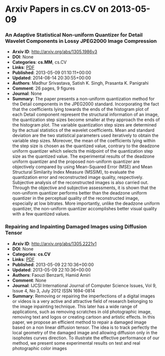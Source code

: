 # Arxiv Papers in cs.CV on 2013-05-09
### An Adaptive Statistical Non-uniform Quantizer for Detail Wavelet Components in Lossy JPEG2000 Image Compression
- **Arxiv ID**: http://arxiv.org/abs/1305.1986v3
- **DOI**: None
- **Categories**: **cs.MM**, cs.CV
- **Links**: [PDF](http://arxiv.org/pdf/1305.1986v3)
- **Published**: 2013-05-09 01:10:11+00:00
- **Updated**: 2014-08-14 20:30:55+00:00
- **Authors**: Madhur Srivastava, Satish K. Singh, Prasanta K. Panigrahi
- **Comment**: 26 pages, 9 figures
- **Journal**: None
- **Summary**: The paper presents a non-uniform quantization method for the Detail components in the JPEG2000 standard. Incorporating the fact that the coefficients lying towards the ends of the histogram plot of each Detail component represent the structural information of an image, the quantization step sizes become smaller at they approach the ends of the histogram plot. The variable quantization step sizes are determined by the actual statistics of the wavelet coefficients. Mean and standard deviation are the two statistical parameters used iteratively to obtain the variable step sizes. Moreover, the mean of the coefficients lying within the step size is chosen as the quantized value, contrary to the deadzone uniform quantizer which selects the midpoint of the quantization step size as the quantized value. The experimental results of the deadzone uniform quantizer and the proposed non-uniform quantizer are objectively compared by using Mean-Squared Error (MSE) and Mean Structural Similarity Index Measure (MSSIM), to evaluate the quantization error and reconstructed image quality, respectively. Subjective analysis of the reconstructed images is also carried out. Through the objective and subjective assessments, it is shown that the non-uniform quantizer performs better than the deadzone uniform quantizer in the perceptual quality of the reconstructed image, especially at low bitrates. More importantly, unlike the deadzone uniform quantizer, the non-uniform quantizer accomplishes better visual quality with a few quantized values.



### Repairing and Inpainting Damaged Images using Diffusion Tensor
- **Arxiv ID**: http://arxiv.org/abs/1305.2221v1
- **DOI**: None
- **Categories**: **cs.CV**
- **Links**: [PDF](http://arxiv.org/pdf/1305.2221v1)
- **Published**: 2013-05-09 22:10:36+00:00
- **Updated**: 2013-05-09 22:10:36+00:00
- **Authors**: Faouzi Benzarti, Hamid Amiri
- **Comment**: None
- **Journal**: IJCSI International Journal of Computer Science Issues, Vol 9,
  Issue 4, No 3, July 2012 ISSN 1694-0814
- **Summary**: Removing or repairing the imperfections of a digital images or videos is a very active and attractive field of research belonging to the image inpainting technique. This later has a wide range of applications, such as removing scratches in old photographic image, removing text and logos or creating cartoon and artistic effects. In this paper, we propose an efficient method to repair a damaged image based on a non linear diffusion tensor. The idea is to track perfectly the local geometry of the damaged image and allowing diffusion only in the isophotes curves direction. To illustrate the effective performance of our method, we present some experimental results on test and real photographic color images



